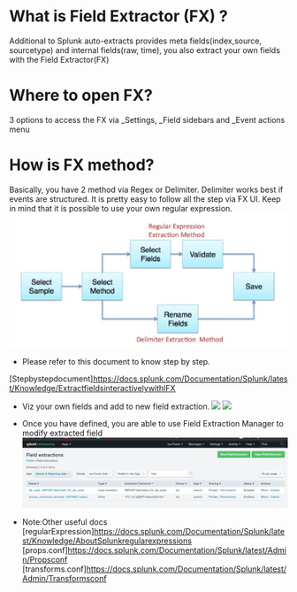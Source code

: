 # What is Field Extractor (FX) ?
Additional to Splunk auto-extracts provides meta fields(index,source, sourcetype) and internal fields(raw, time), you also extract your own fields with the Field Extractor(FX)

# Where to open FX?
3 options to access the FX via _Settings, _Field sidebars and _Event actions menu

# How is FX method?
Basically, you have 2 method via Regex or Delimiter. Delimiter works best if events are structured. It is pretty easy to follow all the step via FX UI. Keep in mind that it is possible to use your own regular expression.
![](image./flow.png)

* Please refer to this document to know step by step.

[Stepbystepdocument]<https://docs.splunk.com/Documentation/Splunk/latest/Knowledge/ExtractfieldsinteractivelywithIFX>

* Viz your own fields and add to new field extraction. 
![](newFieldExtractrion.png)
![](newExtractedField.png)

* Once you have defined, you are able to use Field Extraction Manager to modify extracted field
![](image./FXManager.png)

* Note:Other useful docs
[regularExpression]<https://docs.splunk.com/Documentation/Splunk/latest/Knowledge/AboutSplunkregularexpressions>
[props.conf]<https://docs.splunk.com/Documentation/Splunk/latest/Admin/Propsconf>
[transforms.conf]<https://docs.splunk.com/Documentation/Splunk/latest/Admin/Transformsconf>
